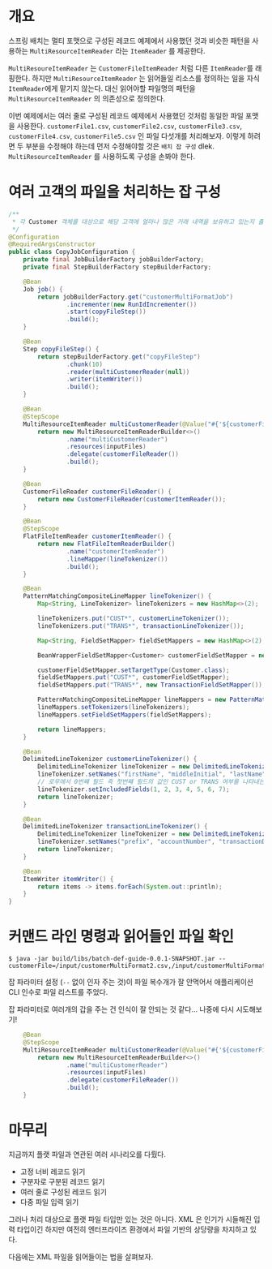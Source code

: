 # 개요
스프링 배치는 멀티 포맷으로 구성된 레코드 예제에서 사용했던 것과 비슷한 패턴을 사용하는
`MultiResourceItemReader` 라는 `ItemReader` 를 제공한다.

`MultiResoureItemReader` 는 `CustomerFileItemReader` 처럼 다른 `ItemReader`를 래핑한다.
하지만 `MultiResourceItemReader` 는 읽어들일 리소스를 정의하는 일을 자식 `ItemReader`에게 맡기지 않는다.
대신 읽어야할 파일명의 패턴을 `MultiResourceItemReader` 의 의존성으로 정의한다.

이번 예제에서는 여러 줄로 구성된 레코드 예제에서 사용했던 것처럼 동일한 파일 포맷을 사용한다.
`customerFile1.csv`, `customerFile2.csv`, `customerFile3.csv`, `customerFile4.csv`, `customerFile5.csv` 인 파일 다섯개를 처리해보자.
이렇게 하려면 두 부분을 수정해야 하는데 먼저 수정해야할 것은 `배치 잡 구성` dlek.
`MultiResourceItemReader` 를 사용하도록 구성을 손봐야 한다.

# 여러 고객의 파일을 처리하는 잡 구성
```java
/**
 * 각 Customer 객체를 대상으로 해당 고객에 얼마나 많은 거래 내역을 보유하고 있는지 출력하는 잡
 */
@Configuration
@RequiredArgsConstructor
public class CopyJobConfiguration {
    private final JobBuilderFactory jobBuilderFactory;
    private final StepBuilderFactory stepBuilderFactory;

    @Bean
    Job job() {
        return jobBuilderFactory.get("customerMultiFormatJob")
                .incrementer(new RunIdIncrementer())
                .start(copyFileStep())
                .build();
    }

    @Bean
    Step copyFileStep() {
        return stepBuilderFactory.get("copyFileStep")
                .chunk(10)
                .reader(multiCustomerReader(null))
                .writer(itemWriter())
                .build();
    }

    @Bean
    @StepScope
    MultiResourceItemReader multiCustomerReader(@Value("#{'${customerFile}'.split(',')}") Resource[] inputFiles) {
        return new MultiResourceItemReaderBuilder<>()
                .name("multiCustomerReader")
                .resources(inputFiles)
                .delegate(customerFileReader())
                .build();
    }

    @Bean
    CustomerFileReader customerFileReader() {
        return new CustomerFileReader(customerItemReader());
    }

    @Bean
    @StepScope
    FlatFileItemReader customerItemReader() {
        return new FlatFileItemReaderBuilder()
                .name("customerItemReader")
                .lineMapper(lineTokenizer())
                .build();
    }

    @Bean
    PatternMatchingCompositeLineMapper lineTokenizer() {
        Map<String, LineTokenizer> lineTokenizers = new HashMap<>(2);

        lineTokenizers.put("CUST*", customerLineTokenizer());
        lineTokenizers.put("TRANS*", transactionLineTokenizer());

        Map<String, FieldSetMapper> fieldSetMappers = new HashMap<>(2);

        BeanWrapperFieldSetMapper<Customer> customerFieldSetMapper = new BeanWrapperFieldSetMapper<>();

        customerFieldSetMapper.setTargetType(Customer.class);
        fieldSetMappers.put("CUST*", customerFieldSetMapper);
        fieldSetMappers.put("TRANS*", new TransactionFieldSetMapper());

        PatternMatchingCompositeLineMapper lineMappers = new PatternMatchingCompositeLineMapper();
        lineMappers.setTokenizers(lineTokenizers);
        lineMappers.setFieldSetMappers(fieldSetMappers);

        return lineMappers;
    }

    @Bean
    DelimitedLineTokenizer customerLineTokenizer() {
        DelimitedLineTokenizer lineTokenizer = new DelimitedLineTokenizer();
        lineTokenizer.setNames("firstName", "middleInitial", "lastName", "address", "city", "state", "zipCode");
        // 로우에서 0번쨰 필드 즉 첫번쨰 필드의 값인 CUST or TRANS 여부를 나탸내는 건 제외하기 위함.
        lineTokenizer.setIncludedFields(1, 2, 3, 4, 5, 6, 7);
        return lineTokenizer;
    }

    @Bean
    DelimitedLineTokenizer transactionLineTokenizer() {
        DelimitedLineTokenizer lineTokenizer = new DelimitedLineTokenizer();
        lineTokenizer.setNames("prefix", "accountNumber", "transactionDate", "amount");
        return lineTokenizer;
    }

    @Bean
    ItemWriter itemWriter() {
        return items -> items.forEach(System.out::println);
    }
}

```
# 커맨드 라인 명령과 읽어들인 파일 확인
```shell
$ java -jar build/libs/batch-def-guide-0.0.1-SNAPSHOT.jar --customerFile=/input/customerMultiFormat2.csv,/input/customerMultiFormat1.csv
```

잡 파라미터 설정 (`--` 없이 인자 주는 것)이 파일 복수개가 잘 안먹어서
애플리케이션 CLI 인수로 파일 리스트를 주었다.

잡 파라미터로 여러개의 갑을 주는 건 인식이 잘 안되는 것 같다... 나중에 다시 시도해보기!
```java
    @Bean
    @StepScope
    MultiResourceItemReader multiCustomerReader(@Value("#{'${customerFile}'.split(',')}") Resource[] inputFiles) {
        return new MultiResourceItemReaderBuilder<>()
                .name("multiCustomerReader")
                .resources(inputFiles)
                .delegate(customerFileReader())
                .build();
    }
```

# 마무리
지금까지 플랫 파일과 연관된 여러 시나리오를 다뤘다.

- 고정 너비 레코드 읽기
- 구분자로 구분된 레코드 읽기
- 여러 줄로 구성된 레코드 읽기
- 다중 파일 입력 읽기

그러나 처리 대상으로 플랫 파일 타입만 있는 것은 아니다.
XML 은 인기가 시들해진 입력 타입이긴 하지만 여전히 엔터프라이즈 환경에서 파일 기반의 
상당량을 차지하고 있다.

다음에는 XML 파일을 읽어들이는 법을 살펴보자.
